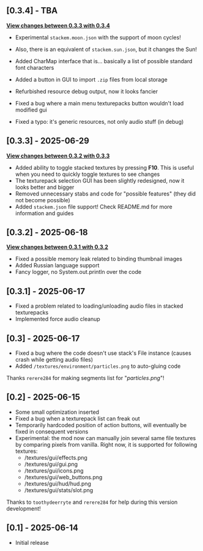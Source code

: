 
## [0.3.4] - TBA

**[View changes between 0.3.3 with 0.3.4](https://github.com/tracystacktrace/StackEm/compare/0.3.3...0.3.4)**

- Experimental `stackem.moon.json` with the support of moon cycles!
- Also, there is an equivalent of `stackem.sun.json`, but it changes the Sun!
- Added CharMap interface that is... basically a list of possible standard font characters
- Added a button in GUI to import `.zip` files from local storage


- Refurbished resource debug output, now it looks fancier
- Fixed a bug where a main menu texturepacks button wouldn't load modified gui
- Fixed a typo: it's generic resources, not only audio stuff (in debug)

## [0.3.3] - 2025-06-29

**[View changes between 0.3.2 with 0.3.3](https://github.com/tracystacktrace/StackEm/compare/0.3.2...0.3.3)**

- Added ability to toggle stacked textures by pressing **F10**. This is useful when you need to quickly toggle textures to see changes
- The texturepack selection GUI has been slightly redesigned, now it looks better and bigger
- Removed unnecessary stabs and code for "possible features" (they did not become possible)
- Added `stackem.json` file support! Check README.md for more information and guides

## [0.3.2] - 2025-06-18

**[View changes between 0.3.1 with 0.3.2](https://github.com/tracystacktrace/StackEm/compare/0.3.1...0.3.2)**

- Fixed a possible memory leak related to binding thumbnail images
- Added Russian language support
- Fancy logger, no System.out.println over the code

## [0.3.1] - 2025-06-17
- Fixed a problem related to loading/unloading audio files in stacked texturepacks
- Implemented force audio cleanup

## [0.3] - 2025-06-17
- Fixed a bug where the code doesn't use stack's File instance (causes crash while getting audio files)
- Added `/textures/environment/particles.png` to auto-gluing code

Thanks `rerere284` for making segments list for "_particles.png_"!

## [0.2] - 2025-06-15
- Some small optimization inserted
- Fixed a bug when a texturepack list can freak out
- Temporarily hardcoded position of action buttons, will eventually be fixed in consequent versions
- Experimental: the mod now can manually join several same file textures by comparing pixels from vanilla. Right now, it is supported for following textures:
  - /textures/gui/effects.png
  - /textures/gui/gui.png
  - /textures/gui/icons.png
  - /textures/gui/web_buttons.png
  - /textures/gui/hud/hud.png
  - /textures/gui/stats/slot.png

Thanks to `toothydeerryte` and `rerere284` for help during this version development!

## [0.1] - 2025-06-14
- Initial release
